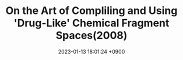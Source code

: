 ---
title:  "On the Art of Compliling and Using 'Drug-Like' Chemical Fragment Spaces(2008)"
classes: wide
excerpt: "Paper review about synthon based dataset"
date:   2023-01-13 18:01:24 +0900
categories: 
  - SmallMolecule
tags:
  - Dataset
  - Synthesizability
mathjax: true
---